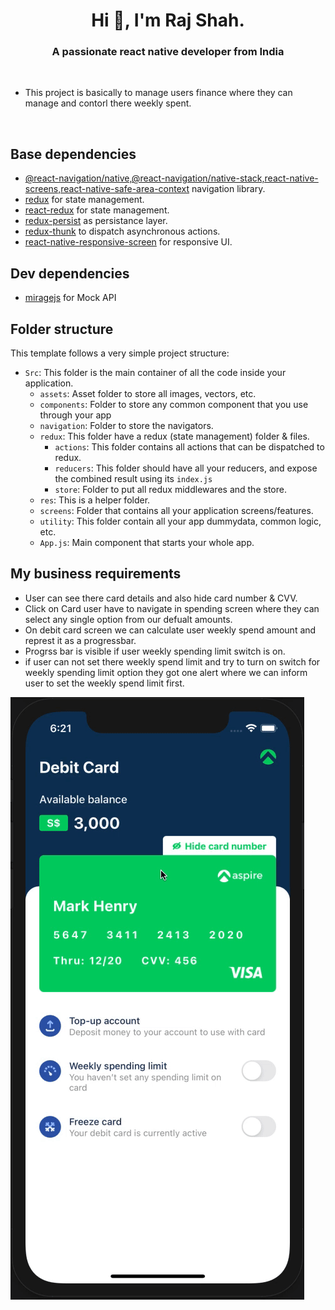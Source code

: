 <h1 align="center">Hi 👋, I'm Raj Shah.</h1>
<h3 align="center">A passionate react native developer from India</h3>
<br/>

- This project is basically to manage users finance where they can manage and contorl there weekly spent.

<br/>

## Base dependencies

- [@react-navigation/native,@react-navigation/native-stack,react-native-screens,react-native-safe-area-context](https://reactnavigation.org/) navigation library.
- [redux](https://redux.js.org/) for state management.
- [react-redux](https://react-redux.js.org/) for state management.
- [redux-persist](https://github.com/rt2zz/redux-persist) as persistance layer.
- [redux-thunk](https://github.com/gaearon/redux-thunk) to dispatch asynchronous actions.
- [react-native-responsive-screen](https://github.com/marudy/react-native-responsive-screen#readme) for responsive UI.

## Dev dependencies

- [miragejs](https://github.com/miragejs/miragejs) for Mock API

## Folder structure

This template follows a very simple project structure:

- `Src`: This folder is the main container of all the code inside your application.
  - `assets`: Asset folder to store all images, vectors, etc.
  - `components`: Folder to store any common component that you use through your app
  - `navigation`: Folder to store the navigators.
  - `redux`: This folder have a redux (state management) folder & files.
    - `actions`: This folder contains all actions that can be dispatched to redux.
    - `reducers`: This folder should have all your reducers, and expose the combined result using its `index.js`
    - `store`: Folder to put all redux middlewares and the store.
  - `res`: This is a helper folder.
  - `screens`: Folder that contains all your application screens/features.
  - `utility`: This folder contain all your app dummydata, common logic, etc.
  - `App.js`: Main component that starts your whole app.

## My business requirements

- User can see there card details and also hide card number & CVV.
- Click on Card user have to navigate in spending screen where they can select any single option from our defualt amounts.
- On debit card screen we can calculate user weekly spend amount and represt it as a progressbar.
- Progrss bar is visible if user weekly spending limit switch is on.
- if user can not set there weekly spend limit and try to turn on switch for weekly spending limit option they got one alert where we can inform user to set the weekly spend limit first.

![Demo](https://github.com/shahrajk/Debitcard/blob/master/demo.gif)

